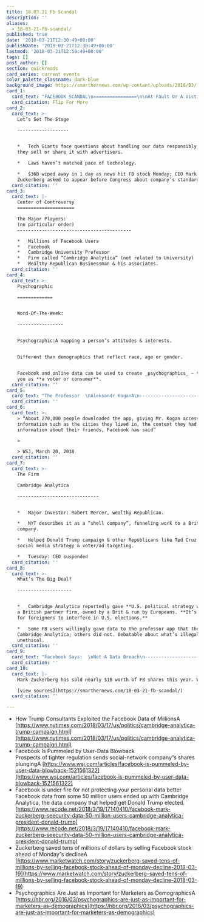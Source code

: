 ```yaml
---
title: 18.03.21 Fb Scandal
description: ''
aliases:
  - 18-03-21-fb-scandal/
published: true
date: '2018-03-21T12:30:49+00:00'
publishDate: '2018-03-21T12:30:49+00:00'
lastmod: '2018-03-21T12:59:49+00:00'
tags: []
post_author: []
section: quickreads
card_series: current events
color_palette_classname: dark-blue
background_image: https://smarthernews.com/wp-content/uploads/2018/03/facebook-1903445_1920.jpg
card_1:
  card_text: "FACEBOOK SCANDAL\n================\n\nAt Fault Or A Victim?\n---------------------\n\n> ‘This was a scam a\x14 and a fraud.’\n> \n> Paul Grewal, Facebook VP & lawyer, statement to NYT, March 17, 2018\n\nFlip For More"
  card_citation: Flip For More
card_2:
  card_text: >-
    Let’s Set The Stage

    -------------------


    *   Tech Giants face questions about handling our data responsibly and how
    they sell or share it with advertisers.

    *   Laws haven’t matched pace of technology.

    *   $36B wiped away in 1 day as news hit FB stock Monday; CEO Mark
    Zuckerberg asked to appear before Congress about company’s standards.
  card_citation: ''
card_3:
  card_text: |-
    Center of Controversy
    =====================

    The Major Players:  
    (no particular order)
    ------------------------------------------

    *   Millions of Facebook Users
    *   Facebook
    *   Cambridge University Professor
    *   Firm called “Cambridge Analytica” (not related to University)
    *   Wealthy Republican Businessman & his associates.
  card_citation: ''
card_4:
  card_text: >-
    Psychographic

    =============


    Word-Of-The-Week:

    -----------------


    Psychographic:A mapping a person’s attitudes & interests.


    Different than demographics that reflect race, age or gender.


    Facebook and online data can be used to create _psychographics_ – to target
    you as **a voter or consumer**.
  card_citation: ''
card_5:
  card_text: "The Professor  \nAleksandr KoganA\n--------------------------------\n\n*   Gathered information from FB app for anA ‘academic project”:A _thisisyourdigitallife_\n*   FB says Kogan violated its policies when he shared data with a private firm: Cambridge Analytica.\n*   Kogan’s initial data is from users who downloaded his app but led to some 50M FB users -A NYT."
  card_citation: ''
card_6:
  card_text: >-
    > “About 270,000 people downloaded the app, giving Mr. Kogan access to
    information such as the cities they lived in, the content they had liked, or
    information about their friends, Facebook has said”

    > 

    > WSJ, March 20, 2018
  card_citation: ''
card_7:
  card_text: >-
    The Firm  

    Cambridge Analytica

    ------------------------------


    *   Major Investor: Robert Mercer, wealthy Republican.

    *   NYT describes it as a “shell company”, funneling work to a British
    company.

    *   Helped Donald Trump campaign & other Republicans like Ted Cruz with
    social media strategy & voter/ad targeting.

    *   Tuesday: CEO suspended
  card_citation: ''
card_8:
  card_text: >-
    What’s The Big Deal?

    --------------------


    *   Cambridge Analytica reportedly gave **U.S. political strategy work** to
    a British partner firm, owned by a Brit & run by Europeans. **It’s illegal
    for foreigners to interfere in U.S. elections.**

    *   Some FB users willingly gave data to the professor app that then gave to
    Cambridge Analytica; others did not. Debatable about what’s illegal versus
    unethical.
  card_citation: ''
card_9:
  card_text: "Facebook Says:  \nNot A Data Breach\n----------------------------------\n\n> “No systems were infiltrated, and no passwords or sensitive pieces of information were stolen or hacked. It’s a serious abuse of our rules.”\n> \n> Paul Grewal, VP & Facebook deputy general counsel, NYT, March 17, 2018"
  card_citation: ''
card_10:
  card_text: |-
    Mark Zuckerberg has sold nearly $1B worth of FB shares this year. Why?

    [view sources](https://smarthernews.com/18-03-21-fb-scandal/)
  card_citation: ''

---
```

*   How Trump Consultants Exploited the Facebook Data of MillionsA [https://www.nytimes.com/2018/03/17/us/politics/cambridge-analytica-trump-campaign.html](https://www.nytimes.com/2018/03/17/us/politics/cambridge-analytica-trump-campaign.html)
*   Facebook Is Pummeled by User-Data Blowback  
    Prospects of tighter regulation sends social-network company”s shares plungingA [https://www.wsj.com/articles/facebook-is-pummeled-by-user-data-blowback-1521561322](https://www.wsj.com/articles/facebook-is-pummeled-by-user-data-blowback-1521561322)
*   Facebook is under fire for not protecting your personal data better  
    Facebook data from some 50 million users ended up with Cambridge Analytica, the data company that helped get Donald Trump elected.  
    [https://www.recode.net/2018/3/19/17140410/facebook-mark-zuckerberg-seecurity-data-50-million-users-cambridge-analytica-president-donald-trump](https://www.recode.net/2018/3/19/17140410/facebook-mark-zuckerberg-seecurity-data-50-million-users-cambridge-analytica-president-donald-trump)
*   Zuckerberg saved tens of millions of dollars by selling Facebook stock ahead of Monday”s declineA [https://www.marketwatch.com/story/zuckerberg-saved-tens-of-millions-by-selling-facebook-stock-ahead-of-monday-decline-2018-03-19](https://www.marketwatch.com/story/zuckerberg-saved-tens-of-millions-by-selling-facebook-stock-ahead-of-monday-decline-2018-03-19)
*   Psychographics Are Just as Important for Marketers as DemographicsA [https://hbr.org/2016/03/psychographics-are-just-as-important-for-marketers-as-demographics](https://hbr.org/2016/03/psychographics-are-just-as-important-for-marketers-as-demographics)